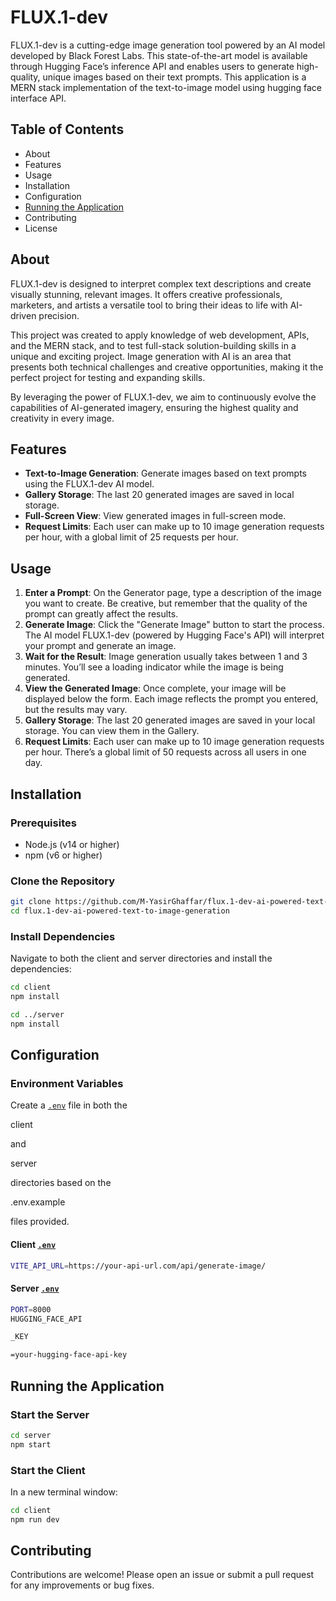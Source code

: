 # FLUX.1-dev 

FLUX.1-dev is a cutting-edge image generation tool powered by an AI model developed by Black Forest Labs. This state-of-the-art model is available through Hugging Face’s inference API and enables users to generate high-quality, unique images based on their text prompts. This application is a MERN stack implementation of the text-to-image model using hugging face interface API.

## Table of Contents

- About
- Features
- Usage
- Installation
- Configuration
- [Running the Application](#running-the-application)
- Contributing
- License

## About

FLUX.1-dev is designed to interpret complex text descriptions and create visually stunning, relevant images. It offers creative professionals, marketers, and artists a versatile tool to bring their ideas to life with AI-driven precision.

This project was created to apply knowledge of web development, APIs, and the MERN stack, and to test full-stack solution-building skills in a unique and exciting project. Image generation with AI is an area that presents both technical challenges and creative opportunities, making it the perfect project for testing and expanding skills.

By leveraging the power of FLUX.1-dev, we aim to continuously evolve the capabilities of AI-generated imagery, ensuring the highest quality and creativity in every image.

## Features

- **Text-to-Image Generation**: Generate images based on text prompts using the FLUX.1-dev AI model.
- **Gallery Storage**: The last 20 generated images are saved in local storage.
- **Full-Screen View**: View generated images in full-screen mode.
- **Request Limits**: Each user can make up to 10 image generation requests per hour, with a global limit of 25 requests per hour.

## Usage

1. **Enter a Prompt**: On the Generator page, type a description of the image you want to create. Be creative, but remember that the quality of the prompt can greatly affect the results.
2. **Generate Image**: Click the "Generate Image" button to start the process. The AI model FLUX.1-dev (powered by Hugging Face's API) will interpret your prompt and generate an image.
3. **Wait for the Result**: Image generation usually takes between 1 and 3 minutes. You’ll see a loading indicator while the image is being generated.
4. **View the Generated Image**: Once complete, your image will be displayed below the form. Each image reflects the prompt you entered, but the results may vary.
5. **Gallery Storage**: The last 20 generated images are saved in your local storage. You can view them in the Gallery.
6. **Request Limits**: Each user can make up to 10 image generation requests per hour. There’s a global limit of 50 requests across all users in one day.

## Installation

### Prerequisites

- Node.js (v14 or higher)
- npm (v6 or higher)

### Clone the Repository

```sh
git clone https://github.com/M-YasirGhaffar/flux.1-dev-ai-powered-text-to-image-generation
cd flux.1-dev-ai-powered-text-to-image-generation
```

### Install Dependencies

Navigate to both the client and server directories and install the dependencies:

```sh
cd client
npm install

cd ../server
npm install
```

## Configuration

### Environment Variables

Create a [`.env`](command:_github.copilot.openSymbolFromReferences?%5B%22%22%2C%5B%7B%22uri%22%3A%7B%22scheme%22%3A%22file%22%2C%22authority%22%3A%22%22%2C%22path%22%3A%22%2Fc%3A%2FUsers%2FKiteretsu%2FDesktop%2Fhuggingface-text-to-image-generation-api%2Fclient%2F.gitignore%22%2C%22query%22%3A%22%22%2C%22fragment%22%3A%22%22%7D%2C%22pos%22%3A%7B%22line%22%3A8%2C%22character%22%3A0%7D%7D%2C%7B%22uri%22%3A%7B%22scheme%22%3A%22file%22%2C%22authority%22%3A%22%22%2C%22path%22%3A%22%2Fc%3A%2FUsers%2FKiteretsu%2FDesktop%2Fhuggingface-text-to-image-generation-api%2Fserver%2Fconfig%2Fconfig.js%22%2C%22query%22%3A%22%22%2C%22fragment%22%3A%22%22%7D%2C%22pos%22%3A%7B%22line%22%3A3%2C%22character%22%3A15%7D%7D%5D%2C%22186aa08c-6f25-40f2-84a0-a84197c6ecd7%22%5D "Go to definition") file in both the 

client

 and 

server

 directories based on the 

.env.example

 files provided.

#### Client [`.env`](command:_github.copilot.openSymbolFromReferences?%5B%22%22%2C%5B%7B%22uri%22%3A%7B%22scheme%22%3A%22file%22%2C%22authority%22%3A%22%22%2C%22path%22%3A%22%2Fc%3A%2FUsers%2FKiteretsu%2FDesktop%2Fhuggingface-text-to-image-generation-api%2Fclient%2F.gitignore%22%2C%22query%22%3A%22%22%2C%22fragment%22%3A%22%22%7D%2C%22pos%22%3A%7B%22line%22%3A8%2C%22character%22%3A0%7D%7D%2C%7B%22uri%22%3A%7B%22scheme%22%3A%22file%22%2C%22authority%22%3A%22%22%2C%22path%22%3A%22%2Fc%3A%2FUsers%2FKiteretsu%2FDesktop%2Fhuggingface-text-to-image-generation-api%2Fserver%2Fconfig%2Fconfig.js%22%2C%22query%22%3A%22%22%2C%22fragment%22%3A%22%22%7D%2C%22pos%22%3A%7B%22line%22%3A3%2C%22character%22%3A15%7D%7D%5D%2C%22186aa08c-6f25-40f2-84a0-a84197c6ecd7%22%5D "Go to definition")

```sh
VITE_API_URL=https://your-api-url.com/api/generate-image/
```

#### Server [`.env`](command:_github.copilot.openSymbolFromReferences?%5B%22%22%2C%5B%7B%22uri%22%3A%7B%22scheme%22%3A%22file%22%2C%22authority%22%3A%22%22%2C%22path%22%3A%22%2Fc%3A%2FUsers%2FKiteretsu%2FDesktop%2Fhuggingface-text-to-image-generation-api%2Fclient%2F.gitignore%22%2C%22query%22%3A%22%22%2C%22fragment%22%3A%22%22%7D%2C%22pos%22%3A%7B%22line%22%3A8%2C%22character%22%3A0%7D%7D%2C%7B%22uri%22%3A%7B%22scheme%22%3A%22file%22%2C%22authority%22%3A%22%22%2C%22path%22%3A%22%2Fc%3A%2FUsers%2FKiteretsu%2FDesktop%2Fhuggingface-text-to-image-generation-api%2Fserver%2Fconfig%2Fconfig.js%22%2C%22query%22%3A%22%22%2C%22fragment%22%3A%22%22%7D%2C%22pos%22%3A%7B%22line%22%3A3%2C%22character%22%3A15%7D%7D%5D%2C%22186aa08c-6f25-40f2-84a0-a84197c6ecd7%22%5D "Go to definition")

```sh
PORT=8000
HUGGING_FACE_API

_KEY

=your-hugging-face-api-key
```

## Running the Application

### Start the Server

```sh
cd server
npm start
```

### Start the Client

In a new terminal window:

```sh
cd client
npm run dev
```

## Contributing

Contributions are welcome! Please open an issue or submit a pull request for any improvements or bug fixes.
